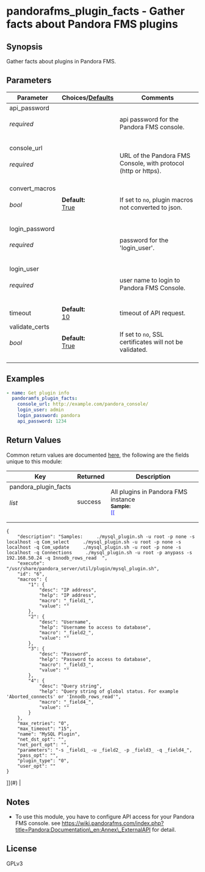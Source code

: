 # pandorafms\_plugin\_facts - Gather facts about Pandora FMS plugins

## Synopsis

Gather facts about plugins in Pandora FMS.


## Parameters

| Parameter     | Choices/[Defaults](#) | Comments |
| ------------- |------------------| ---------|
| api\_password<br><h6>required</h6>| | api password for the Pandora FMS console. |
| console\_url<br><h6>required</h6>| | URL of the Pandora FMS Console, with protocol (http or https). |
| convert\_macros<br><h6>bool</h6>| **Default:**<br>[True](#)</div>| If set to `no`, plugin macros not converted to json. |
| login\_password<br><h6>required</h6>| | password for the 'login\_user'. |
| login\_user<br><h6>required</h6>| | user name to login to Pandora FMS Console. |
| timeout| **Default:**<br>[10](#)</div>| timeout of API request. |
| validate\_certs<br><h6>bool</h6>| **Default:**<br>[True](#)</div>| If set to `no`, SSL certificates will not be validated. |


## Examples

```yaml
- name: Get plugin info
  pandoramfs_plugin_facts:
    console_url: http://example.com/pandora_console/
    login_user: admin
    login_password: pandora
    api_password: 1234

```

## Return Values

Common return values are documented [here](https://docs.ansible.com/ansible/latest/reference_appendices/common_return_values.html#common-return-values), the following are the fields unique to this module:

| Key | Returned | Description |
| --- |----------| ----------- |
| pandora\_plugin\_facts<br/><h6>list</h6>| success | All plugins in Pandora FMS instance<br><div style="font-size: smaller">**Sample:**</div><div style="font-size: smaller; color: blue; word-wrap: break-word; word-break: break-all;">[[
    {
        "description": "Samples:     ./mysql_plugin.sh -u root -p none -s localhost -q Com_select     ./mysql_plugin.sh -u root -p none -s localhost -q Com_update     ./mysql_plugin.sh -u root -p none -s localhost -q Connections     ./mysql_plugin.sh -u root -p anypass -s 192.168.50.24 -q Innodb_rows_read  ",
        "execute": "/usr/share/pandora_server/util/plugin/mysql_plugin.sh",
        "id": "6",
        "macros": {
            "1": {
                "desc": "IP address",
                "help": "IP address",
                "macro": "_field1_",
                "value": ""
            },
            "2": {
                "desc": "Username",
                "help": "Username to access to database",
                "macro": "_field2_",
                "value": ""
            },
            "3": {
                "desc": "Password",
                "help": "Password to access to database",
                "macro": "_field3_",
                "value": ""
            },
            "4": {
                "desc": "Query string",
                "help": "Query string of global status. For example 'Aborted_connects' or 'Innodb_rows_read'",
                "macro": "_field4_",
                "value": ""
            }
        },
        "max_retries": "0",
        "max_timeout": "15",
        "name": "MySQL Plugin",
        "net_dst_opt": "",
        "net_port_opt": "",
        "parameters": "-s _field1_ -u _field2_ -p _field3_ -q _field4_",
        "pass_opt": "",
        "plugin_type": "0",
        "user_opt": ""
    }
]](#)</div> |

## Notes

- To use this module, you have to configure API access for your Pandora FMS console. see https://wiki.pandorafms.com/index.php?title=Pandora:Documentation\_en:Annex\_ExternalAPI for detail.

## License

GPLv3
